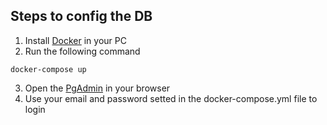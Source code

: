 ## Steps to config the DB
1. Install [Docker](https://www.docker.com/products/docker-desktop/) in your PC
2. Run the following command
```shell
docker-compose up
```
3. Open the [PgAdmin](http://localhost:80) in your browser
4. Use your email and password setted in the docker-compose.yml file to login